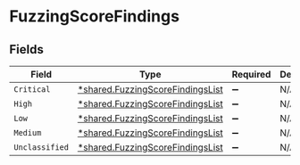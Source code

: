 # FuzzingScoreFindings


## Fields

| Field                                                                                      | Type                                                                                       | Required                                                                                   | Description                                                                                |
| ------------------------------------------------------------------------------------------ | ------------------------------------------------------------------------------------------ | ------------------------------------------------------------------------------------------ | ------------------------------------------------------------------------------------------ |
| `Critical`                                                                                 | [*shared.FuzzingScoreFindingsList](../../../pkg/models/shared/fuzzingscorefindingslist.md) | :heavy_minus_sign:                                                                         | N/A                                                                                        |
| `High`                                                                                     | [*shared.FuzzingScoreFindingsList](../../../pkg/models/shared/fuzzingscorefindingslist.md) | :heavy_minus_sign:                                                                         | N/A                                                                                        |
| `Low`                                                                                      | [*shared.FuzzingScoreFindingsList](../../../pkg/models/shared/fuzzingscorefindingslist.md) | :heavy_minus_sign:                                                                         | N/A                                                                                        |
| `Medium`                                                                                   | [*shared.FuzzingScoreFindingsList](../../../pkg/models/shared/fuzzingscorefindingslist.md) | :heavy_minus_sign:                                                                         | N/A                                                                                        |
| `Unclassified`                                                                             | [*shared.FuzzingScoreFindingsList](../../../pkg/models/shared/fuzzingscorefindingslist.md) | :heavy_minus_sign:                                                                         | N/A                                                                                        |